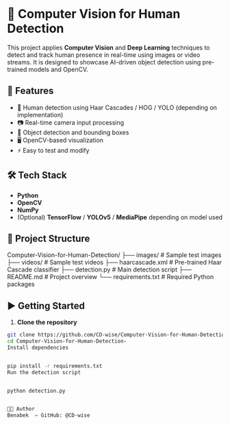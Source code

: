 # 🧠 Computer Vision for Human Detection

This project applies **Computer Vision** and **Deep Learning** techniques to detect and track human presence in real-time using images or video streams. It is designed to showcase AI-driven object detection using pre-trained models and OpenCV.

## 🚀 Features

- 🤖 Human detection using Haar Cascades / HOG / YOLO (depending on implementation)
- 📷 Real-time camera input processing
- 🧪 Object detection and bounding boxes
- 🖥️ OpenCV-based visualization
- ⚡ Easy to test and modify

## 🛠️ Tech Stack

- **Python**
- **OpenCV**
- **NumPy**
- (Optional) **TensorFlow** / **YOLOv5** / **MediaPipe** depending on model used

## 📁 Project Structure

Computer-Vision-for-Human-Detection/
├── images/ # Sample test images
├── videos/ # Sample test videos
├── haarcascade.xml # Pre-trained Haar Cascade classifier
├── detection.py # Main detection script
├── README.md # Project overview
└── requirements.txt # Required Python packages



## ▶️ Getting Started

1. **Clone the repository**  
```bash
git clone https://github.com/CD-wise/Computer-Vision-for-Human-Detection-.git
cd Computer-Vision-for-Human-Detection-
Install dependencies


pip install -r requirements.txt
Run the detection script


python detection.py


👨‍💻 Author
Benabek  – GitHub: @CD-wise